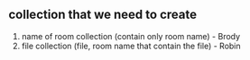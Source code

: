 ## collection that we need to create

1. name of room collection (contain only room name) - Brody
2. file collection (file, room name that contain the file) - Robin